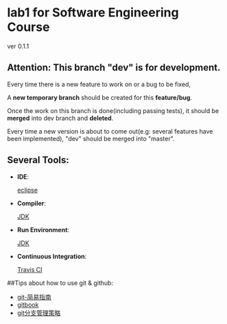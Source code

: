 # lab1 for Software Engineering Course
ver 0.1.1

## Attention: This branch "dev" is for development.
Every time there is a new feature to work on or a bug to be fixed,

A **new temporary branch** should be created for this **feature/bug**.

Once the work on this branch is done(including passing tests), it should be **merged** into dev branch and **deleted**.

Every time a new version is about to come out(e.g: several features have been implemented), "dev" should be merged into "master".



## Several Tools:
- **IDE**:
  
  [eclipse](http://www.eclipse.org/downloads/)  

- **Compiler**:
  
  [JDK](http://www.oracle.com/technetwork/java/javase/downloads/index-jsp-138363.html)

- **Run Environment**:
  
  [JDK](http://www.oracle.com/technetwork/java/javase/downloads/index-jsp-138363.html)

- **Continuous Integration**:

  [Travis CI](https://github.com/integrations/travis-ci) 

##Tips about how to use git & github:
- [git-简易指南](http://www.bootcss.com/p/git-guide/)
- [gitbook](https://git-scm.com/book/zh/v2)
- [git分支管理策略](http://www.ruanyifeng.com/blog/2012/07/git.html)